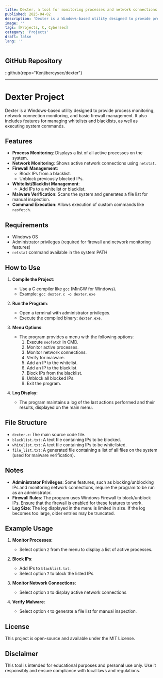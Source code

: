 ```yaml
---
title: ​Dexter, a tool for monitoring processes and network connections.
published: 2025-04-02
description: 'Dexter is a Windows-based utility designed to provide process monitoring, network connection monitoring, and basic firewall management. It also includes features for managing whitelists and blacklists, as well as executing system commands.'
image: ''
tags: [Projects, C, Cybersec]
category: 'Projects'
draft: false 
lang: ''
---
```


## GitHub Repository 
::github{repo="Kenjibercysec/dexter"}

--- 

# Dexter Project

Dexter is a Windows-based utility designed to provide process monitoring, network connection monitoring, and basic firewall management. It also includes features for managing whitelists and blacklists, as well as executing system commands.

## Features

- **Process Monitoring**: Displays a list of all active processes on the system.
- **Network Monitoring**: Shows active network connections using `netstat`.
- **Firewall Management**:
  - Block IPs from a blacklist.
  - Unblock previously blocked IPs.
- **Whitelist/Blacklist Management**:
  - Add IPs to a whitelist or blacklist.
- **Malware Verification**: Scans the system and generates a file list for manual inspection.
- **Command Execution**: Allows execution of custom commands like `neofetch`.

## Requirements

- Windows OS
- Administrator privileges (required for firewall and network monitoring features)
- `netstat` command available in the system PATH

## How to Use

1. **Compile the Project**:
   - Use a C compiler like `gcc` (MinGW for Windows).
   - Example: `gcc dexter.c -o dexter.exe`

2. **Run the Program**:
   - Open a terminal with administrator privileges.
   - Execute the compiled binary: `dexter.exe`.

3. **Menu Options**:
   - The program provides a menu with the following options:
     1. Execute `neofetch` in CMD.
     2. Monitor active processes.
     3. Monitor network connections.
     4. Verify for malware.
     5. Add an IP to the whitelist.
     6. Add an IP to the blacklist.
     7. Block IPs from the blacklist.
     8. Unblock all blocked IPs.
     9. Exit the program.

4. **Log Display**:
   - The program maintains a log of the last actions performed and their results, displayed on the main menu.

## File Structure

- `dexter.c`: The main source code file.
- `blacklist.txt`: A text file containing IPs to be blocked.
- `whitelist.txt`: A text file containing IPs to be whitelisted.
- `file_list.txt`: A generated file containing a list of all files on the system (used for malware verification).

## Notes

- **Administrator Privileges**: Some features, such as blocking/unblocking IPs and monitoring network connections, require the program to be run as an administrator.
- **Firewall Rules**: The program uses Windows Firewall to block/unblock IPs. Ensure that the firewall is enabled for these features to work.
- **Log Size**: The log displayed in the menu is limited in size. If the log becomes too large, older entries may be truncated.

## Example Usage

1. **Monitor Processes**:
   - Select option `2` from the menu to display a list of active processes.

2. **Block IPs**:
   - Add IPs to `blacklist.txt`.
   - Select option `7` to block the listed IPs.

3. **Monitor Network Connections**:
   - Select option `3` to display active network connections.

4. **Verify Malware**:
   - Select option `4` to generate a file list for manual inspection.

## License

This project is open-source and available under the MIT License.

## Disclaimer

This tool is intended for educational purposes and personal use only. Use it responsibly and ensure compliance with local laws and regulations.